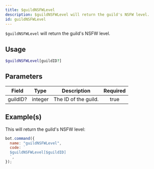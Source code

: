 ```yaml
---
title: $guildNSFWLevel
description: $guildNSFWLevel will return the guild's NSFW level.
id: guildNSFWLevel
---
```


`$guildNSFWLevel` will return the guild's NSFW level.

## Usage

```php
$guildNSFWLevel[guildID?]
```

## Parameters

| Field    | Type    | Description          | Required |
| -------- | ------- | -------------------- | :------: |
| guildID? | integer | The ID of the guild. |   true   |

## Example(s)

This will return the guild's NSFW level:

```javascript
bot.command({
  name: "guildNSFWLevel",
  code: `
  $guildNSFWLevel[$guildID]
  `,
});
```
